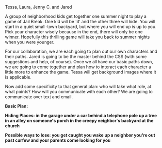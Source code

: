 <!-- INSTRUCTIONS:
Guiding questions are in comments; add your answers outside the comments, where they can be seen. -->



<!-- Who is working on this project? -->
Tessa, Laura, Jenny C. and Jared 


<!-- What's the basic pitch for the Twine narrative? Where do you start? Who do you play as? What's the genre? -->
A group of neighborhood kids get together one summer night to play a game of Jail Break. One kid will be 'it' and the other 
three will hide. You will start in a quiet small-town backyard, but where you will end up is up to you. Pick your character wisely 
because in the end, there will only be one winner. 
Hopefully this thrilling game will take you back to summer nights when you were younger. 


For our collaboration, we are each going to plan out our own characters and their paths. Jared is going to be the master behind the CSS (with some suggestions and help, of course). Once we all have our basic paths down, we are going to come together and plan how to interact each character a little more to enhance the game. 
Tessa will get background images where it is applicable. 

Now add some specificity to that general plan: who will take what role, at what points? How will you communicate with each other?
We are going to communicate over text and email. 


<strong/> Basic Plan: <strong/>


Hiding Places:
in the garage
under a car
behind a telephone pole 
up a tree
in an alley 
on someone's porch 
in the creepy neighbor's backyard
at the church 


Possible ways to lose: 
you get caught 
you wake up a neighbor 
you're out past curfew and your parents come looking for you 
